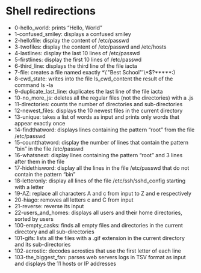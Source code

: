 # Shell redirections

- 0-hello_world: prints “Hello, World”
- 1-confused_smiley: displays a confused smiley
- 2-hellofile: display the content of /etc/passwd
- 3-twofiles: display the content of /etc/passwd and /etc/hosts
- 4-lastlines: display the last 10 lines of /etc/passwd
- 5-firstlines: display the first 10 lines of /etc/passwd
- 6-third_line: displays the third line of the file iacta
- 7-file: creates a file named exactly \*\\'"Best School"\'\\*$\?\*\*\*\*\*:)
- 8-cwd_state: writes into the file ls_cwd_content the result of the command ls -la
- 9-duplicate_last_line: duplicates the last line of the file iacta
- 10-no_more_js: deletes all the regular files (not the directories) with a .js
- 11-directories: counts the number of directories and sub-directories
- 12-newest_files: displays the 10 newest files in the current directory
- 13-unique: takes a list of words as input and prints only words that appear exactly once
- 14-findthatword: displays lines containing the pattern “root” from the file /etc/passwd
- 15-countthatword: display the number of lines that contain the pattern “bin” in the file /etc/passwd
- 16-whatsnext: display lines containing the pattern “root” and 3 lines after them in the file
- 17-hidethisword: display all the lines in the file /etc/passwd that do not contain the pattern “bin”
- 18-letteronly: display all lines of the file /etc/ssh/sshd_config starting with a letter
- 19-AZ: replace all characters A and c from input to Z and e respectively
- 20-hiago: removes all letters c and C from input
- 21-reverse: reverse its input
- 22-users_and_homes: displays all users and their home directories, sorted by users
- 100-empty_casks: finds all empty files and directories in the current directory and all sub-directories
- 101-gifs: lists all the files with a .gif extension in the current directory and its sub-directories
- 102-acrostic: decodes acrostics that use the first letter of each line
- 103-the_biggest_fan: parses web servers logs in TSV format as input and displays the 11 hosts or IP addresses
